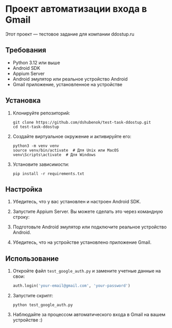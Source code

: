 # Проект автоматизации входа в Gmail

Этот проект — тестовое задание для компании ddostup.ru

## Требования

- Python 3.12 или выше
- Android SDK
- Appium Server
- Android эмулятор или реальное устройство Android
- Gmail приложение, установленное на устройстве

## Установка

1. Клонируйте репозиторий:
   ```
   git clone https://github.com/dshubenok/test-task-ddostup.git
   cd test-task-ddostup
   ```

2. Создайте виртуальное окружение и активируйте его:
   ```
   python3 -m venv venv
   source venv/bin/activate  # Для Unix или MacOS
   venv\Scripts\activate  # Для Windows
   ```

3. Установите зависимости:
   ```
   pip install -r requirements.txt
   ```

## Настройка

1. Убедитесь, что у вас установлен и настроен Android SDK.

2. Запустите Appium Server. Вы можете сделать это через командную строку:

3. Подготовьте Android эмулятор или подключите реальное устройство Android.

4. Убедитесь, что на устройстве установлено приложение Gmail.

## Использование

1. Откройте файл `test_google_auth.py` и замените учетные данные на свои:
   ```python
   auth.login('your-email@gmail.com', 'your-password')
   ```

2. Запустите скрипт:
   ```
   python test_google_auth.py
   ```

3. Наблюдайте за процессом автоматического входа в Gmail на вашем устройстве :)
